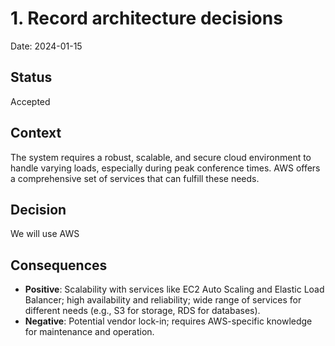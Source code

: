 # 1. Record architecture decisions

Date: 2024-01-15

## Status

Accepted

## Context

The system requires a robust, scalable, 
and secure cloud environment to handle varying loads, especially during peak conference times.
AWS offers a comprehensive set of services that can fulfill these needs.

## Decision

We will use AWS

## Consequences

* **Positive**: Scalability with services like EC2 Auto Scaling and Elastic Load Balancer; high availability and reliability; wide range of services for different needs (e.g., S3 for storage, RDS for databases).
* **Negative**: Potential vendor lock-in; requires AWS-specific knowledge for maintenance and operation.